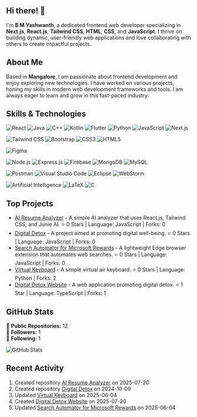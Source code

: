 ## Hi there! 👋

I'm **B M Yashwanth**, a dedicated frontend web developer specializing in **Next.js**, **React.js**, **Tailwind CSS**, **HTML**, **CSS**, and **JavaScript**. I thrive on building dynamic, user-friendly web applications and love collaborating with others to create impactful projects.

## About Me

Based in **Mangalore**, I am passionate about frontend development and enjoy exploring new technologies. I have worked on various projects, honing my skills in modern web development frameworks and tools. I am always eager to learn and grow in this fast-paced industry.

## Skills & Technologies
<!-- Languages and Frameworks -->
![React](https://img.shields.io/badge/React-20232A?style=for-the-badge&logo=react&logoColor=61DAFB)
![Java](https://img.shields.io/badge/Java-ED8B00?style=for-the-badge&logo=java&logoColor=white)
![C++](https://img.shields.io/badge/C++-00599C?style=for-the-badge&logo=c%2B%2B&logoColor=white)
![Kotlin](https://img.shields.io/badge/Kotlin-7F52FF?style=for-the-badge&logo=kotlin&logoColor=white)
![Flutter](https://img.shields.io/badge/Flutter-02569B?style=for-the-badge&logo=flutter&logoColor=white)
![Python](https://img.shields.io/badge/Python-3776AB?style=for-the-badge&logo=python&logoColor=white)
![JavaScript](https://img.shields.io/badge/JavaScript-F7DF1E?style=for-the-badge&logo=javascript&logoColor=black)
![Next.js](https://img.shields.io/badge/Next.js-000000?style=for-the-badge&logo=nextdotjs&logoColor=white)

<!-- Styling -->
![Tailwind CSS](https://img.shields.io/badge/Tailwind_CSS-38B2AC?style=for-the-badge&logo=tailwind-css&logoColor=white)
![Bootstrap](https://img.shields.io/badge/Bootstrap-563D7C?style=for-the-badge&logo=bootstrap&logoColor=white)
![CSS3](https://img.shields.io/badge/CSS3-1572B6?style=for-the-badge&logo=css3&logoColor=white)
![HTML5](https://img.shields.io/badge/HTML5-E34F26?style=for-the-badge&logo=html5&logoColor=white)

<!-- Design & Prototyping -->
![Figma](https://img.shields.io/badge/Figma-F24E1E?style=for-the-badge&logo=figma&logoColor=white)

<!-- Backend -->
![Node.js](https://img.shields.io/badge/Node.js-339933?style=for-the-badge&logo=nodedotjs&logoColor=white)
![Express.js](https://img.shields.io/badge/Express.js-000000?style=for-the-badge&logo=express&logoColor=white)
![Firebase](https://img.shields.io/badge/Firebase-FFCA28?style=for-the-badge&logo=firebase&logoColor=black)
![MongoDB](https://img.shields.io/badge/MongoDB-47A248?style=for-the-badge&logo=mongodb&logoColor=white)
![MySQL](https://img.shields.io/badge/MySQL-005C84?style=for-the-badge&logo=mysql&logoColor=white)

<!-- Tools -->
![Postman](https://img.shields.io/badge/Postman-FF6C37?style=for-the-badge&logo=postman&logoColor=white)
![Visual Studio Code](https://img.shields.io/badge/VS_Code-007ACC?style=for-the-badge&logo=visual-studio-code&logoColor=white)
![Eclipse](https://img.shields.io/badge/Eclipse-2C2255?style=for-the-badge&logo=eclipse&logoColor=white)
![WebStorm](https://img.shields.io/badge/WebStorm-000000?style=for-the-badge&logo=webstorm&logoColor=white)

<!-- Others -->
![Artificial Intelligence](https://img.shields.io/badge/AI-black?style=for-the-badge&logo=OpenAI&logoColor=white)
![LaTeX](https://img.shields.io/badge/LaTeX-008080?style=for-the-badge&logo=latex&logoColor=white)
![C](https://img.shields.io/badge/C-00599C?style=for-the-badge&logo=c&logoColor=white)


## Top Projects

- [AI Resume Analyzer](https://github.com/Yash29739/AI-resume-analyzer) - A simple AI analyzer that uses React.js, Tailwind CSS, and Junie AI. ⭐️ 0 Stars | Language: JavaScript | Forks: 0
- [Digital Detox](https://github.com/Yash29739/Digital-Detox) - A project aimed at promoting digital well-being. ⭐️ 0 Stars | Language: JavaScript | Forks: 0
- [Search Automator for Microsoft Rewards](https://github.com/Yash29739/Search_automator_for_Microsoft_Rewards) - A lightweight Edge browser extension that automates web searches. ⭐️ 0 Stars | Language: JavaScript | Forks: 0
- [Virtual Keyboard](https://github.com/Yash29739/Virtual_keyboard) - A simple virtual air keyboard. ⭐️ 0 Stars | Language: Python | Forks: 2
- [Digital Detox Website](https://github.com/Yash29739/Digital-Detox-website) - A web application promoting digital detox. ⭐️ 1 Star | Language: TypeScript | Forks: 1

## GitHub Stats

🔭 **Public Repositories:** 12  
👥 **Followers:** 1  
👤 **Following:** 1  

![GitHub Stats](https://github-readme-stats.vercel.app/api?username=Yash29739&show_icons=true&hide_title=true&count_private=true&theme=radical)

## Recent Activity

1. Created repository [AI Resume Analyzer](https://github.com/Yash29739/AI-resume-analyzer) on 2025-07-20  
2. Created repository [Digital Detox](https://github.com/Yash29739/Digital-Detox) on 2024-10-09  
3. Updated [Virtual Keyboard](https://github.com/Yash29739/Virtual_keyboard) on 2025-06-04  
4. Created [Digital Detox Website](https://github.com/Yash29739/Digital-Detox-website) on 2025-07-20  
5. Updated [Search Automator for Microsoft Rewards](https://github.com/Yash29739/Search_automator_for_Microsoft_Rewards) on 2025-06-04
